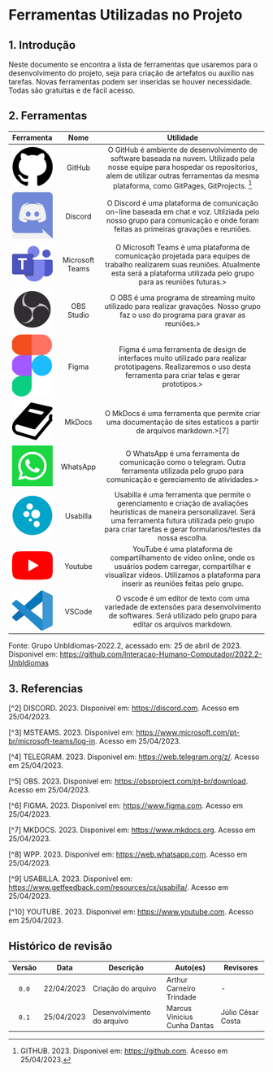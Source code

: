 # <b> Ferramentas Utilizadas no Projeto</b>

## 1. Introdução
Neste documento se encontra a lista de ferramentas que usaremos para o desenvolvimento do projeto, seja para criação de artefatos ou auxílio nas tarefas. Novas ferramentas podem ser inseridas se houver necessidade. Todas são gratuitas e de fácil acesso.


## 2. Ferramentas
|                          Ferramenta                                        |    Nome    |                                                Utilidade                                                                                                                                      |
| :-----------------------------------------:                                | :--------: | :--------------------------------------------------------------------------------------------------------------------------------------------------------------------------------------:|
|    <img src="../img/logo_github.jpg" alt="Logo GitHub" width="85">         |   GitHub   |         O GitHub é ambiente de desenvolvimento de software baseada na nuvem. Utilizado pela nosse equipe para hospedar os repositorios, alem de utilizar outras ferramentas da mesma plataforma, como GitPages, GitProjects. [^1]| 
|    <img src="../img/logo_discord.png" alt="Logo Discord" width="85">       |   Discord  |         O Discord é uma plataforma de comunicação on-line baseada em chat e voz. Utilziada pelo nosso grupo para comunicação e onde foram feitas as primeiras gravações e reuniões.[]()| 
|    <img src="../img/logo_msteams.png" alt="Logo MSTeams" width="85">      |Microsoft Teams|      O Microsoft Teams é uma plataforma de comunicação projetada para equipes de trabalho realizarem suas reuniões. Atualmente esta será a plataforma utilizada pelo grupo para as reuniões futuras.>[]()| 
|    <img src="../img/logo_obs.png" alt="Logo OBS" width="85">               | OBS Studio |         O OBS é uma programa de streaming muito utilizado para realizar gravações. Nosso grupo faz o uso do programa para gravar as reuniões.>| 
|    <img src="../img/logo_figma.png" alt="Logo Figma" width="85">           |    Figma   |         Figma é uma ferramenta de design de interfaces muito utilizado para realizar prototipagens. Realizaremos o uso desta ferramenta para criar telas e gerar prototipos.>[]()| 
|    <img src="../img/logo_mkdocs.png" alt="Logo MkDocs" width="85">         |    MkDocs  |         O MkDocs é uma ferramenta que permite criar uma documentação de sites estaticos a partir de arquivos markdown.>[7] |
|    <img src="../img/logo_wpp.png" alt="Logo Wpp" width="85">               |  WhatsApp  |         O WhatsApp é uma ferramenta de comunicação como o telegram. Outra ferramenta utilizada pelo grupo para comunicação e gereciamento de atividades.>[]()| 
|    <img src="../img/logo_usabilla.png" alt="Logo Usabilla" width="85">     |  Usabilla  |         Usabilla é uma ferramenta que permite o gerenciamento e criação de avaliações heuristicas de maneira personalizavel. Será uma ferramenta futura utilizada pelo grupo para criar tarefas e gerar formularios/testes da nossa escolha.[]()| 
|    <img src="../img/logo_youtube.png" alt="Logo Youtube" width="85">       |   Youtube  |         YouTube é uma plataforma de compartilhamento de vídeo online, onde os usuários podem carregar, compartilhar e visualizar vídeos. Utilizamos a plataforma para inserir as reuniões feitas pelo grupo.[]()|
|    <img src="../img/logo_visualstudio.jpg" alt="Logo VSCODE" width="85">   |   VSCode  |          O vscode é um editor de texto com uma variedade de extensões para desenvolvimento de softwares. Será utilizado pelo grupo para editar os arquivos markdown.[]()|

Fonte: Grupo UnbIdiomas-2022.2, acessado em: 25 de abril de 2023. Disponivel em: <https://github.com/Interacao-Humano-Computador/2022.2-UnbIdiomas>


## 3. Referencias
[^1]: GITHUB. 2023. Disponivel em: <https://github.com>. Acesso em 25/04/2023.

[^2] DISCORD. 2023. Disponivel em:  <https://discord.com>. Acesso em 25/04/2023.

[^3] MSTEAMS. 2023. Disponivel em: <https://www.microsoft.com/pt-br/microsoft-teams/log-in>. Acesso em 25/04/2023.

[^4] TELEGRAM. 2023. Disponivel em: <https://web.telegram.org/z/>. Acesso em 25/04/2023.

[^5] OBS. 2023. Disponivel em: <https://obsproject.com/pt-br/download>. Acesso em 25/04/2023.

[^6] FIGMA. 2023. Disponivel em: <https://www.figma.com>. Acesso em 25/04/2023.

[^7] MKDOCS. 2023. Disponivel em: <https://www.mkdocs.org>. Acesso em 25/04/2023.

[^8] WPP. 2023. Disponivel em: <https://web.whatsapp.com>. Acesso em 25/04/2023.

[^9] USABILLA. 2023. Disponivel em: <https://www.getfeedback.com/resources/cx/usabilla/>. Acesso em 25/04/2023.

[^10] YOUTUBE. 2023. Disponivel em: <https://www.youtube.com>. Acesso em 25/04/2023.




## Histórico de revisão

| Versão     | Data        | Descrição                                            | Auto(es)                                    | Revisores        |
| :--------: | :---------: | ---------------------------------------------------- | ------------------------------------------- | ---------------- |
| `0.0`      |  22/04/2023 | Criação do arquivo                                   | Arthur Carneiro Trindade                    | -                |
| `0.1`      |  25/04/2023 | Desenvolvimento do arquivo                           | Marcus Vinicius Cunha Dantas                | Júlio César Costa|
